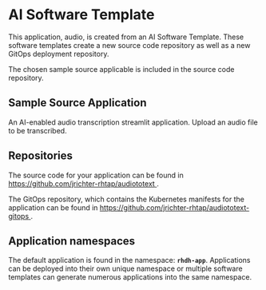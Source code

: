 # AI Software Template

This application, audio, is created from an AI Software Template. These software templates create a new source code repository as well as a new GitOps deployment repository.

The chosen sample source applicable is included in the source code repository.

## Sample Source Application

An AI-enabled audio transcription streamlit application. Upload an audio file to be transcribed.

## Repositories

The source code for your application can be found in [https://github.com/jrichter-rhtap/audiototext ](https://github.com/jrichter-rhtap/audiototext ).
 
The GitOps repository, which contains the Kubernetes manifests for the application can be found in 
[https://github.com/jrichter-rhtap/audiototext-gitops ](https://github.com/jrichter-rhtap/audiototext-gitops ). 

## Application namespaces 

The default application is found in the namespace: **`rhdh-app`**. Applications can be deployed into their own unique namespace or multiple software templates can generate numerous applications into the same namespace.